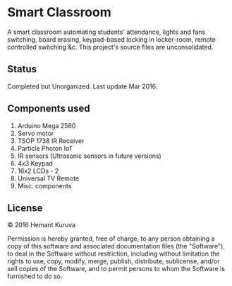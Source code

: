 # Smart Classroom
A smart classroom automating students' attendance, lights and fans switching, board erasing, keypad-based locking in locker-room, remote controlled switching &c. This project's source files are unconsolidated.

## Status
Completed but Unorganized. Last update Mar 2016.

## Components used
1. Arduino Mega 2560
2. Servo motor
3. TSOP 1738 IR Receiver
4. Particle Photon IoT
5. IR sensors (Ultrasonic sensors in future versions)
6. 4x3 Keypad
7. 16x2 LCDs - 2
8. Universal TV Remote
9. Misc. components

## License
&copy; 2016 Hemant Kuruva

Permission is hereby granted, free of charge, to any person obtaining a copy of this software and associated documentation files (the "Software"), to deal in the Software without restriction, including without limitation the rights to use, copy, modify, merge, publish, distribute, sublicense, and/or sell copies of the Software, and to permit persons to whom the Software is furnished to do so.
